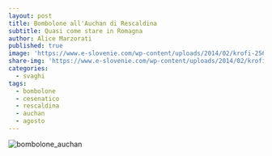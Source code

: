 ```yaml
---
layout: post
title: Bombolone all'Auchan di Rescaldina
subtitle: Quasi come stare in Romagna
author: Alice Marzorati
published: true
image: 'https://www.e-slovenie.com/wp-content/uploads/2014/02/krofi-256x256.jpg'
share-img: 'https://www.e-slovenie.com/wp-content/uploads/2014/02/krofi-256x256.jpg'
categories:
  - svaghi
tags:
  - bombolone
  - cesenatico
  - rescaldina
  - auchan
  - agosto
---
```

![bombolone_auchan](https://farm5.staticflickr.com/4336/36836356952_2a927ff87b_h.jpg)